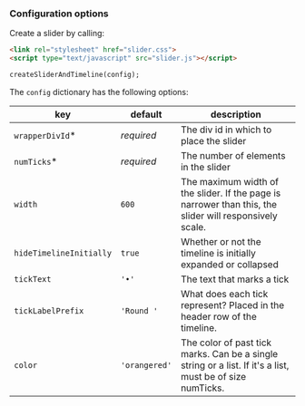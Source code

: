 ### Configuration options
Create a slider by calling:
```html
<link rel="stylesheet" href="slider.css">
<script type="text/javascript" src="slider.js"></script>

createSliderAndTimeline(config);
```

The `config` dictionary has the following options:

| key | default | description |
| --- | --- | --- |
| `wrapperDivId`* | _required_ | The div id in which to place the slider |
| `numTicks`* | _required_ | The number of elements in the slider |
| `width` | `600` | The maximum width of the slider. If the page is narrower than this, the slider will responsively scale. |
| `hideTimelineInitially` | `true` | Whether or not the timeline is initially expanded or collapsed |
| `tickText` | `'•'` | The text that marks a tick |
| `tickLabelPrefix` | `'Round '` | What does each tick represent? Placed in the header row of the timeline. |
| `color` | `'orangered'` | The color of past tick marks. Can be a single string or a list. If it's a list, must be of size numTicks. |
